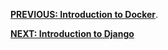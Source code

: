
[**PREVIOUS: Introduction to Docker**](08_Docker.md). 

[**NEXT: Introduction to Django**](10_web-server.md)
